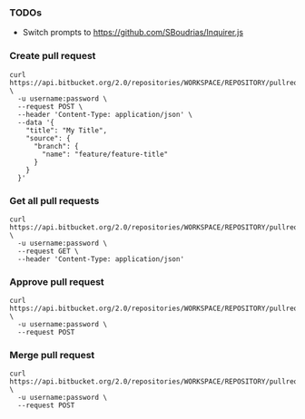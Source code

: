 ### TODOs

- Switch prompts to https://github.com/SBoudrias/Inquirer.js

### Create pull request

```
curl https://api.bitbucket.org/2.0/repositories/WORKSPACE/REPOSITORY/pullrequests \
  -u username:password \
  --request POST \
  --header 'Content-Type: application/json' \
  --data '{
    "title": "My Title",
    "source": {
      "branch": {
        "name": "feature/feature-title"
      }
    }
  }'
```

### Get all pull requests

```
curl https://api.bitbucket.org/2.0/repositories/WORKSPACE/REPOSITORY/pullrequests \
  -u username:password \
  --request GET \
  --header 'Content-Type: application/json'
```

### Approve pull request

```
curl https://api.bitbucket.org/2.0/repositories/WORKSPACE/REPOSITORY/pullrequests/2/approve \
  -u username:password \
  --request POST
```

### Merge pull request

```
curl https://api.bitbucket.org/2.0/repositories/WORKSPACE/REPOSITORY/pullrequests/2/merge \
  -u username:password \
  --request POST
```
